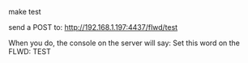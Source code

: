 make test

send a POST to:
http://192.168.1.197:4437/flwd/test

When you do, the console on the server will say:
    Set this word on the FLWD: TEST

